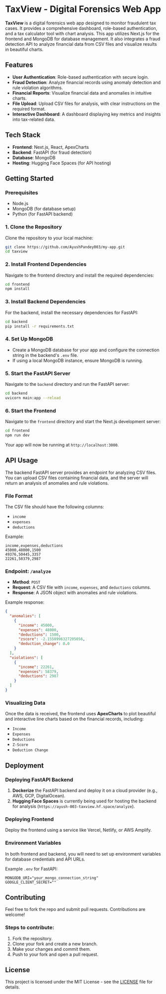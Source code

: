 
# TaxView - Digital Forensics Web App

**TaxView** is a digital forensics web app designed to monitor fraudulent tax cases. It provides a comprehensive dashboard, role-based authentication, and a tax calculator tool with chart analysis. This app utilizes Next.js for the frontend and MongoDB for database management. It also integrates a fraud detection API to analyze financial data from CSV files and visualize results in beautiful charts.

## Features
- **User Authentication**: Role-based authentication with secure login.
- **Fraud Detection**: Analyze financial records using anomaly detection and rule violation algorithms.
- **Financial Reports**: Visualize financial data and anomalies in intuitive charts.
- **File Upload**: Upload CSV files for analysis, with clear instructions on the required format.
- **Interactive Dashboard**: A dashboard displaying key metrics and insights into tax-related data.

## Tech Stack
- **Frontend**: Next.js, React, ApexCharts
- **Backend**: FastAPI (for fraud detection)
- **Database**: MongoDB
- **Hosting**: Hugging Face Spaces (for API hosting)

## Getting Started

### Prerequisites
- Node.js
- MongoDB (for database setup)
- Python (for FastAPI backend)

### 1. Clone the Repository
Clone the repository to your local machine:
```bash
git clone https://github.com/AyushPandey003/my-app.git
cd taxview
```

### 2. Install Frontend Dependencies
Navigate to the frontend directory and install the required dependencies:
```bash
cd frontend
npm install
```

### 3. Install Backend Dependencies
For the backend, install the necessary dependencies for FastAPI:
```bash
cd backend
pip install -r requirements.txt
```

### 4. Set Up MongoDB
- Create a MongoDB database for your app and configure the connection string in the backend's `.env` file.
- If using a local MongoDB instance, ensure MongoDB is running.

### 5. Start the FastAPI Server
Navigate to the `backend` directory and run the FastAPI server:
```bash
cd backend
uvicorn main:app --reload
```

### 6. Start the Frontend
Navigate to the `frontend` directory and start the Next.js development server:
```bash
cd frontend
npm run dev
```
Your app will now be running at `http://localhost:3000`.

## API Usage
The backend FastAPI server provides an endpoint for analyzing CSV files. You can upload CSV files containing financial data, and the server will return an analysis of anomalies and rule violations.

### File Format
The CSV file should have the following columns:
- `income`
- `expenses`
- `deductions`

Example:
```csv
income,expenses,deductions
45000,48000,1500
49376,50445,3357
22261,58379,2987
```

### Endpoint: `/analyze`
- **Method**: `POST`
- **Request**: A CSV file with `income`, `expenses`, and `deductions` columns.
- **Response**: A JSON object with anomalies and rule violations.

Example response:
```json
{
  "anomalies": [
    {
      "income": 45000,
      "expenses": 48000,
      "deductions": 1500,
      "zscore": -2.1558996327205056,
      "deduction_change": 0.0
    }
  ],
  "violations": [
    {
      "income": 22261,
      "expenses": 58379,
      "deductions": 2987
    }
  ]
}
```

### Visualizing Data
Once the data is received, the frontend uses **ApexCharts** to plot beautiful and interactive line charts based on the financial records, including:
- `Income`
- `Expenses`
- `Deductions`
- `Z-Score`
- `Deduction Change`

## Deployment

### Deploying FastAPI Backend
1. **Dockerize** the FastAPI backend and deploy it on a cloud provider (e.g., AWS, GCP, DigitalOcean).
2. **Hugging Face Spaces** is currently being used for hosting the backend for analysis (`https://ayush-003-taxview.hf.space/analyze`).

### Deploying Frontend
Deploy the frontend using a service like Vercel, Netlify, or AWS Amplify.

### Environment Variables
In both frontend and backend, you will need to set up environment variables for database credentials and API URLs.

Example `.env` for FastAPI:
```env
MONGODB_URI="your_mongo_connection_string"
GOOGLE_CLIENT_SECRET=""
```

## Contributing
Feel free to fork the repo and submit pull requests. Contributions are welcome!

### Steps to contribute:
1. Fork the repository.
2. Clone your fork and create a new branch.
3. Make your changes and commit them.
4. Push to your fork and open a pull request.

## License
This project is licensed under the MIT License - see the [LICENSE](LICENSE) file for details.
